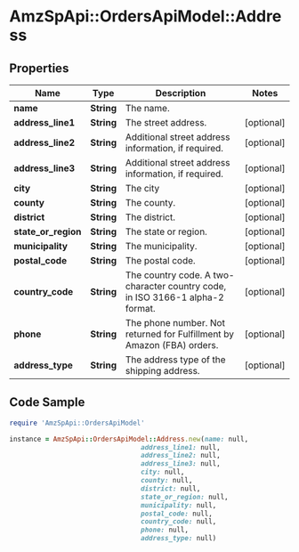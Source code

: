 # AmzSpApi::OrdersApiModel::Address

## Properties

Name | Type | Description | Notes
------------ | ------------- | ------------- | -------------
**name** | **String** | The name. | 
**address_line1** | **String** | The street address. | [optional] 
**address_line2** | **String** | Additional street address information, if required. | [optional] 
**address_line3** | **String** | Additional street address information, if required. | [optional] 
**city** | **String** | The city  | [optional] 
**county** | **String** | The county. | [optional] 
**district** | **String** | The district. | [optional] 
**state_or_region** | **String** | The state or region. | [optional] 
**municipality** | **String** | The municipality. | [optional] 
**postal_code** | **String** | The postal code. | [optional] 
**country_code** | **String** | The country code. A two-character country code, in ISO 3166-1 alpha-2 format. | [optional] 
**phone** | **String** | The phone number. Not returned for Fulfillment by Amazon (FBA) orders. | [optional] 
**address_type** | **String** | The address type of the shipping address. | [optional] 

## Code Sample

```ruby
require 'AmzSpApi::OrdersApiModel'

instance = AmzSpApi::OrdersApiModel::Address.new(name: null,
                                 address_line1: null,
                                 address_line2: null,
                                 address_line3: null,
                                 city: null,
                                 county: null,
                                 district: null,
                                 state_or_region: null,
                                 municipality: null,
                                 postal_code: null,
                                 country_code: null,
                                 phone: null,
                                 address_type: null)
```


